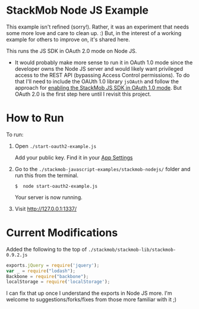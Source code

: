 StackMob Node JS Example
=================================

This example isn't refined (sorry!).  Rather, it was an experiment that needs some more love and care to clean up.  :)  But, in the interest of a working example for others to improve on, it's shared here.

This runs the JS SDK in OAuth 2.0 mode on Node JS.  

* It would probably make more sense to run it in OAuth 1.0 mode since the developer owns the Node JS server and would likely want privileged access to the REST API (bypassing Access Control permissions).  To do that I'll need to include the OAUth 1.0 library `jsOAuth` and follow the approach for <a href="https://gist.github.com/ericktai/d6b5c3d6b3fdf40e7731" target="_blank">enabling the StackMob JS SDK in OAuth 1.0 mode</a>.  But OAuth 2.0 is the first step here until I revisit this project.

# How to Run

To run:

1.  Open `./start-oauth2-example.js`

    Add your public key. Find it in your <a href="https://dashboard.stackmob.com/settings" target="_blank">App Settings</a>

2.  Go to the `./stackmob-javascript-examples/stackmob-nodejs/` folder and run this from the terminal.

	```
	$  node start-oauth2-example.js
	```
	
    Your server is now running.

3.  Visit <a href="http://127.0.0.1:1337/" target="_blank">http://127.0.0.1:1337/</a>



# Current Modifications

Added the following to the top of `./stackmob/stackmob-lib/stackmob-0.9.2.js`

```js
exports.jQuery = require('jquery');
var _ = require("lodash");
Backbone = require("backbone");
localStorage = require('localStorage');
```

I can fix that up once I understand the exports in Node JS more.  I'm welcome to suggestions/forks/fixes from those more familiar with it ;)
